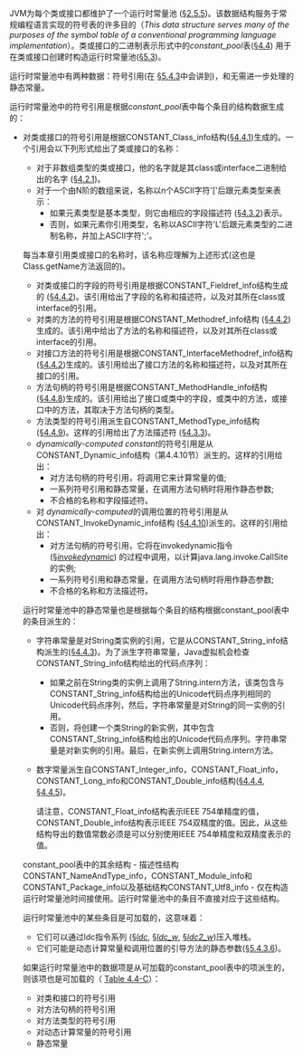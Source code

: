 JVM为每个类或接口都维护了一个运行时常量池 ([§2.5.5](https://docs.oracle.com/javase/specs/jvms/se12/html/jvms-2.html#jvms-2.5.5))。该数据结构服务于常规编程语言实现的符号表的许多目的（*This data structure serves many of the purposes of the symbol table of a conventional programming language implementation*）。类或接口的二进制表示形式中的*constant_pool*表([§4.4](https://docs.oracle.com/javase/specs/jvms/se12/html/jvms-4.html#jvms-4.4)) 用于在类或接口创建时构造运行时常量池([§5.3](https://docs.oracle.com/javase/specs/jvms/se12/html/jvms-5.html#jvms-5.3))。

运行时常量池中有两种数据：符号引用(在 [§5.4.3](https://docs.oracle.com/javase/specs/jvms/se12/html/jvms-5.html#jvms-5.4.3)中会讲到)，和无需进一步处理的静态常量。

运行时常量池中的符号引用是根据*constant_pool*表中每个条目的结构数据生成的：

- 对类或接口的符号引用是根据CONSTANT_Class_info结构([§4.4.1](https://docs.oracle.com/javase/specs/jvms/se12/html/jvms-4.html#jvms-4.4.1))生成的。一个引用会以下列形式给出了类或接口的名称：

  - 对于非数组类型的类或接口，他的名字就是其class或interface二进制给出的名字 ([§4.2.1](https://docs.oracle.com/javase/specs/jvms/se12/html/jvms-4.html#jvms-4.2.1))。
  - 对于一个由N阶的数组来说，名称以n个ASCII字符'['后跟元素类型来表示：
    - 如果元素类型是基本类型，则它由相应的字段描述符 ([§4.3.2](https://docs.oracle.com/javase/specs/jvms/se12/html/jvms-4.html#jvms-4.3.2))表示。
    - 否则，如果元素你引用类型，名称以ASCII字符'L'后跟元素类型的二进制名称，并加上ASCII字符';'。

  每当本章引用类或接口的名称时，该名称应理解为上述形式(这也是Class.getName方法返回的)。

  - 对类或接口的字段的符号引用是根据CONSTANT_Fieldref_info结构生成的 ([§4.4.2](https://docs.oracle.com/javase/specs/jvms/se12/html/jvms-4.html#jvms-4.4.2))。该引用给出了字段的名称和描述符，以及对其所在class或interface的引用。
  - 对类的方法的符号引用是根据CONSTANT_Methodref_info结构 ([§4.4.2](https://docs.oracle.com/javase/specs/jvms/se12/html/jvms-4.html#jvms-4.4.2))生成的。该引用中给出了方法的名称和描述符，以及对其所在class或interface的引用。
  - 对接口方法的符号引用是根据CONSTANT_InterfaceMethodref_info结构 ([§4.4.2](https://docs.oracle.com/javase/specs/jvms/se12/html/jvms-4.html#jvms-4.4.2))生成的。该引用给出了接口方法的名称和描述符，以及对其所在接口的引用。
  - 方法句柄的符号引用是根据CONSTANT_MethodHandle_info结构([§4.4.8](https://docs.oracle.com/javase/specs/jvms/se12/html/jvms-4.html#jvms-4.4.8))生成的。该引用给出了接口或类中的字段，或类中的方法，或接口中的方法，其取决于方法句柄的类型。
  - 方法类型的符号引用派生自CONSTANT_MethodType_info结构 ([§4.4.9](https://docs.oracle.com/javase/specs/jvms/se12/html/jvms-4.html#jvms-4.4.9))。这样的引用给出了方法描述符 ([§4.3.3](https://docs.oracle.com/javase/specs/jvms/se12/html/jvms-4.html#jvms-4.3.3))。
  - *dynamically-computed constant*的符号引用是从CONSTANT_Dynamic_info结构（第4.4.10节）派生的。这样的引用给出：
    - 对方法句柄的符号引用，将调用它来计算常量的值;
    - 一系列符号引用和静态常量，在调用方法句柄时将用作静态参数;
    - 不合格的名称和字段描述符。
  - 对 *dynamically-computed*的调用位置的符号引用是从CONSTANT_InvokeDynamic_info结构 ([§4.4.10](https://docs.oracle.com/javase/specs/jvms/se12/html/jvms-4.html#jvms-4.4.10))派生的。这样的引用给出：
    - 对方法句柄的符号引用，它将在invokedynamic指令 ([§*invokedynamic*](https://docs.oracle.com/javase/specs/jvms/se12/html/jvms-6.html#jvms-6.5.invokedynamic)) 的过程中调用，以计算java.lang.invoke.CallSite的实例;
    - 一系列符号引用和静态常量，在调用方法句柄时将用作静态参数;
    - 不合格的名称和方法描述符。

  运行时常量池中的静态常量也是根据每个条目的结构根据constant_pool表中的条目派生的：

  - 字符串常量是对String类实例的引用，它是从CONSTANT_String_info结构派生的([§4.4.3](https://docs.oracle.com/javase/specs/jvms/se12/html/jvms-4.html#jvms-4.4.3))。为了派生字符串常量，Java虚拟机会检查CONSTANT_String_info结构给出的代码点序列：

    - 如果之前在String类的实例上调用了String.intern方法，该类包含与CONSTANT_String_info结构给出的Unicode代码点序列相同的Unicode代码点序列，然后，字符串常量是对String的同一实例的引用。
    - 否则，将创建一个类String的新实例，其中包含CONSTANT_String_info结构给出的Unicode代码点序列。字符串常量是对新实例的引用。最后，在新实例上调用String.intern方法。

  - 数字常量派生自CONSTANT_Integer_info，CONSTANT_Float_info，CONSTANT_Long_info和CONSTANT_Double_info结构([§4.4.4](https://docs.oracle.com/javase/specs/jvms/se12/html/jvms-4.html#jvms-4.4.4), [§4.4.5](https://docs.oracle.com/javase/specs/jvms/se12/html/jvms-4.html#jvms-4.4.5))。

    请注意，CONSTANT_Float_info结构表示IEEE 754单精度的值，CONSTANT_Double_info结构表示IEEE 754双精度的值。因此，从这些结构导出的数值常数必须是可以分别使用IEEE 754单精度和双精度表示的值。

  constant_pool表中的其余结构 - 描述性结构CONSTANT_NameAndType_info，CONSTANT_Module_info和CONSTANT_Package_info以及基础结构CONSTANT_Utf8_info - 仅在构造运行时常量池时间接使用。运行时常量池中的条目不直接对应于这些结构。

  运行时常量池中的某些条目是可加载的，这意味着：

  - 它们可以通过ldc指令系列 ([§*ldc*](https://docs.oracle.com/javase/specs/jvms/se12/html/jvms-6.html#jvms-6.5.ldc), [§*ldc_w*](https://docs.oracle.com/javase/specs/jvms/se12/html/jvms-6.html#jvms-6.5.ldc_w), [§*ldc2_w*](https://docs.oracle.com/javase/specs/jvms/se12/html/jvms-6.html#jvms-6.5.ldc2_w))压入堆栈。
  - 它们可能是动态计算常量和调用位置的引导方法的静态参数([§5.4.3.6](https://docs.oracle.com/javase/specs/jvms/se12/html/jvms-5.html#jvms-5.4.3.6))。

  如果运行时常量池中的数据项是从可加载的constant_pool表中的项派生的，则该项也是可加载的（ [Table 4.4-C](https://docs.oracle.com/javase/specs/jvms/se12/html/jvms-4.html#jvms-4.4-310)）：

  - 对类和接口的符号引用
  - 对方法句柄的符号引用
  - 对方法类型的符号引用
  - 对动态计算常量的符号引用
  - 静态常量

  

  